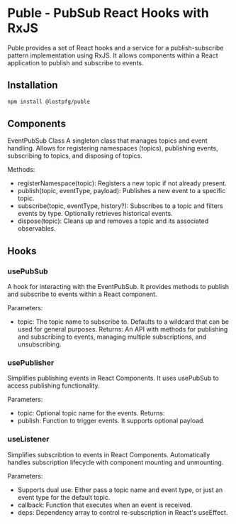 # Puble - PubSub React Hooks with RxJS

Puble provides a set of React hooks and a service for a publish-subscribe pattern implementation using RxJS. It allows components within a React application to publish and subscribe to events.

## Installation
```bash
npm install @lostpfg/puble
```

## Components
EventPubSub Class
A singleton class that manages topics and event handling. Allows for registering namespaces (topics), publishing events, subscribing to topics, and disposing of topics.

Methods:
- registerNamespace(topic): Registers a new topic if not already present.
- publish(topic, eventType, payload): Publishes a new event to a specific topic.
- subscribe(topic, eventType, history?): Subscribes to a topic and filters events by type. Optionally retrieves historical events.
- dispose(topic): Cleans up and removes a topic and its associated observables.

## Hooks

### usePubSub
A  hook for interacting with the EventPubSub. It provides methods to publish and subscribe to events within a React component.

Parameters:
- topic: The topic name to subscribe to. Defaults to a wildcard that can be used for general purposes.
Returns:
An API with methods for publishing and subscribing to events, managing multiple subscriptions, and unsubscribing.

### usePublisher
Simplifies publishing events in React Components. It uses usePubSub to access publishing functionality.

Parameters:
- topic: Optional topic name for the events.
Returns:
- publish: Function to trigger events. It supports optional payload.

###  useListener
Simplifies subscribtion to events in React Components. Automatically handles subscription lifecycle with component mounting and unmounting.

Parameters:
- Supports dual use: Either pass a topic name and event type, or just an event type for the default topic.
- callback: Function that executes when an event is received.
- deps: Dependency array to control re-subscription in React's useEffect.